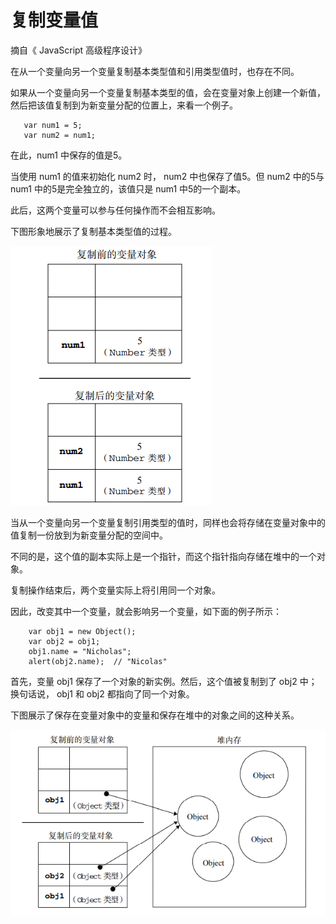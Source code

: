 # 复制变量值

摘自《 JavaScript 高级程序设计》

在从一个变量向另一个变量复制基本类型值和引用类型值时，也存在不同。

如果从一个变量向另一个变量复制基本类型的值，会在变量对象上创建一个新值，然后把该值复制到为新变量分配的位置上，来看一个例子。

```
   var num1 = 5;
   var num2 = num1;
```

在此，num1 中保存的值是5。

当使用 num1 的值来初始化 num2 时， num2 中也保存了值5。但 num2 中的5与 num1 中的5是完全独立的，该值只是 num1 中5的一个副本。

此后，这两个变量可以参与任何操作而不会相互影响。

下图形象地展示了复制基本类型值的过程。

![基本类型复制](https://github.com/Artila/JavaScript30/blob/master/14%20-%20JavaScript%20References%20VS%20Copying/img/copy.PNG)

当从一个变量向另一个变量复制引用类型的值时，同样也会将存储在变量对象中的值复制一份放到为新变量分配的空间中。

不同的是，这个值的副本实际上是一个指针，而这个指针指向存储在堆中的一个对象。

复制操作结束后，两个变量实际上将引用同一个对象。

因此，改变其中一个变量，就会影响另一个变量，如下面的例子所示：

```
    var obj1 = new Object();
    var obj2 = obj1;
    obj1.name = "Nicholas";
    alert(obj2.name);  // "Nicolas"
```

首先，变量 obj1 保存了一个对象的新实例。然后，这个值被复制到了 obj2 中；换句话说， obj1 和 obj2 都指向了同一个对象。

下图展示了保存在变量对象中的变量和保存在堆中的对象之间的这种关系。

![引用类型复制](https://github.com/Artila/JavaScript30/blob/master/14%20-%20JavaScript%20References%20VS%20Copying/img/reference.PNG)